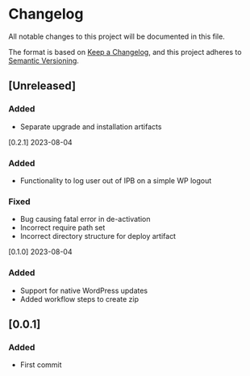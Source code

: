 # Changelog
All notable changes to this project will be documented in this file.

The format is based on [Keep a Changelog](https://keepachangelog.com/en/1.0.0/),
and this project adheres to [Semantic Versioning](https://semver.org/spec/v2.0.0.html).

## [Unreleased]
### Added
- Separate upgrade and installation artifacts

[0.2.1] 2023-08-04 
### Added
- Functionality to log user out of IPB on a simple WP logout
### Fixed
- Bug causing fatal error in de-activation
- Incorrect require path set
- Incorrect directory structure for deploy artifact

[0.1.0] 2023-08-04 
### Added
- Support for native WordPress updates
- Added workflow steps to create zip

## [0.0.1]
### Added
- First commit